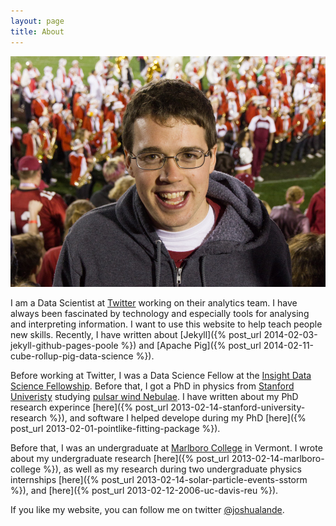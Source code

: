 ```yaml
---
layout: page
title: About
---
```


![Here I am at the 2013 Rose Bowl.](/assets/stanford_rosebowl_photo_2013-e1361222975696-940x689.jpg)

I am a Data Scientist at [Twitter](http://twitter.com) working on
their analytics team. I have always been fascinated by technology
and especially tools for analysing and interpreting information.
I want to use this website to help teach people new skills.
Recently, I have written about 
[Jekyll]({% post_url 2014-02-03-jekyll-github-pages-poole %}) and
[Apache Pig]({% post_url 2014-02-11-cube-rollup-pig-data-science %}).

Before working at Twitter, I was a Data Science Fellow at the
[Insight Data Science Fellowship](http://insightdatascience.com).
Before that, I got a PhD in physics from [Stanford
Univeristy](http://stanford.edu) studying [pulsar wind
Nebulae](http://en.wikipedia.org/wiki/Pulsar_wind_nebula).  I have
written about my PhD research experince 
[here]({% post_url 2013-02-14-stanford-university-research %}), and software I helped
develope during my PhD [here]({% post_url 2013-02-01-pointlike-fitting-package %}).

Before that, I was an undergraduate at [Marlboro
College](http://www.marlboro.edu/) in Vermont.  I wrote about my
undergraduate research
[here]({% post_url 2013-02-14-marlboro-college %}), as
well as my research during two undergraduate physics internships
[here]({% post_url 2013-02-14-solar-particle-events-sstorm %}), and
[here]({% post_url 2013-02-12-2006-uc-davis-reu %}).

If you like my website, you can follow me on twitter [@joshualande](https://twitter.com/joshualande).
